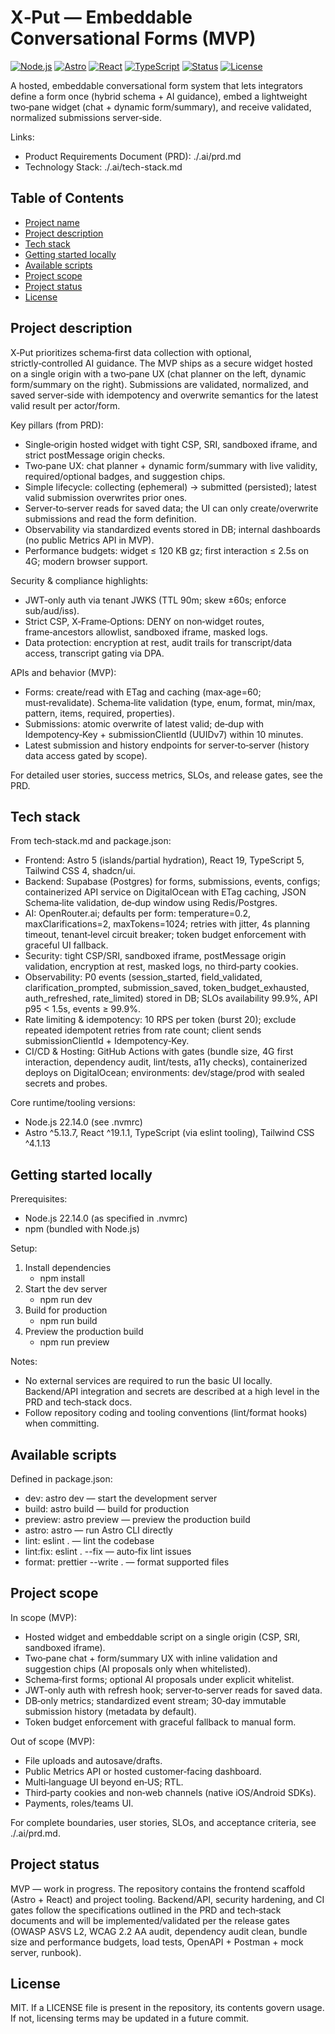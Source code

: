# X‑Put — Embeddable Conversational Forms (MVP)

[![Node.js](https://img.shields.io/badge/node-22.14.0-339933?logo=node.js&logoColor=white)](./.nvmrc)
[![Astro](https://img.shields.io/badge/Astro-5.x-ff5d01?logo=astro&logoColor=white)](https://astro.build)
[![React](https://img.shields.io/badge/React-19-61dafb?logo=react&logoColor=black)](https://react.dev)
[![TypeScript](https://img.shields.io/badge/TypeScript-5-blue?logo=typescript&logoColor=white)](https://www.typescriptlang.org)
[![Status](https://img.shields.io/badge/status-MVP%20%7C%20WIP-orange)](#project-status)
[![License](https://img.shields.io/badge/license-MIT-blue)](#license)

A hosted, embeddable conversational form system that lets integrators define a form once (hybrid schema + AI guidance), embed a lightweight two‑pane widget (chat + dynamic form/summary), and receive validated, normalized submissions server‑side.

Links:
- Product Requirements Document (PRD): ./.ai/prd.md
- Technology Stack: ./.ai/tech-stack.md

## Table of Contents
- [Project name](#xput--embeddable-conversational-forms-mvp)
- [Project description](#project-description)
- [Tech stack](#tech-stack)
- [Getting started locally](#getting-started-locally)
- [Available scripts](#available-scripts)
- [Project scope](#project-scope)
- [Project status](#project-status)
- [License](#license)

## Project description
X‑Put prioritizes schema‑first data collection with optional, strictly‑controlled AI guidance. The MVP ships as a secure widget hosted on a single origin with a two‑pane UX (chat planner on the left, dynamic form/summary on the right). Submissions are validated, normalized, and saved server‑side with idempotency and overwrite semantics for the latest valid result per actor/form.

Key pillars (from PRD):
- Single‑origin hosted widget with tight CSP, SRI, sandboxed iframe, and strict postMessage origin checks.
- Two‑pane UX: chat planner + dynamic form/summary with live validity, required/optional badges, and suggestion chips.
- Simple lifecycle: collecting (ephemeral) → submitted (persisted); latest valid submission overwrites prior ones.
- Server‑to‑server reads for saved data; the UI can only create/overwrite submissions and read the form definition.
- Observability via standardized events stored in DB; internal dashboards (no public Metrics API in MVP).
- Performance budgets: widget ≤ 120 KB gz; first interaction ≤ 2.5s on 4G; modern browser support.

Security & compliance highlights:
- JWT‑only auth via tenant JWKS (TTL 90m; skew ±60s; enforce sub/aud/iss).
- Strict CSP, X‑Frame‑Options: DENY on non‑widget routes, frame‑ancestors allowlist, sandboxed iframe, masked logs.
- Data protection: encryption at rest, audit trails for transcript/data access, transcript gating via DPA.

APIs and behavior (MVP):
- Forms: create/read with ETag and caching (max‑age=60; must‑revalidate). Schema‑lite validation (type, enum, format, min/max, pattern, items, required, properties).
- Submissions: atomic overwrite of latest valid; de‑dup with Idempotency‑Key + submissionClientId (UUIDv7) within 10 minutes.
- Latest submission and history endpoints for server‑to‑server (history data access gated by scope).

For detailed user stories, success metrics, SLOs, and release gates, see the PRD.

## Tech stack
From tech‑stack.md and package.json:
- Frontend: Astro 5 (islands/partial hydration), React 19, TypeScript 5, Tailwind CSS 4, shadcn/ui.
- Backend: Supabase (Postgres) for forms, submissions, events, configs; containerized API service on DigitalOcean with ETag caching, JSON Schema‑lite validation, de‑dup window using Redis/Postgres.
- AI: OpenRouter.ai; defaults per form: temperature=0.2, maxClarifications=2, maxTokens=1024; retries with jitter, 4s planning timeout, tenant‑level circuit breaker; token budget enforcement with graceful UI fallback.
- Security: tight CSP/SRI, sandboxed iframe, postMessage origin validation, encryption at rest, masked logs, no third‑party cookies.
- Observability: P0 events (session_started, field_validated, clarification_prompted, submission_saved, token_budget_exhausted, auth_refreshed, rate_limited) stored in DB; SLOs availability 99.9%, API p95 < 1.5s, events ≥ 99.9%.
- Rate limiting & idempotency: 10 RPS per token (burst 20); exclude repeated idempotent retries from rate count; client sends submissionClientId + Idempotency‑Key.
- CI/CD & Hosting: GitHub Actions with gates (bundle size, 4G first interaction, dependency audit, lint/tests, a11y checks), containerized deploys on DigitalOcean; environments: dev/stage/prod with sealed secrets and probes.

Core runtime/tooling versions:
- Node.js 22.14.0 (see .nvmrc)
- Astro ^5.13.7, React ^19.1.1, TypeScript (via eslint tooling), Tailwind CSS ^4.1.13

## Getting started locally
Prerequisites:
- Node.js 22.14.0 (as specified in .nvmrc)
- npm (bundled with Node.js)

Setup:
1. Install dependencies
   - npm install
2. Start the dev server
   - npm run dev
3. Build for production
   - npm run build
4. Preview the production build
   - npm run preview

Notes:
- No external services are required to run the basic UI locally. Backend/API integration and secrets are described at a high level in the PRD and tech‑stack docs.
- Follow repository coding and tooling conventions (lint/format hooks) when committing.

## Available scripts
Defined in package.json:
- dev: astro dev — start the development server
- build: astro build — build for production
- preview: astro preview — preview the production build
- astro: astro — run Astro CLI directly
- lint: eslint . — lint the codebase
- lint:fix: eslint . --fix — auto‑fix lint issues
- format: prettier --write . — format supported files

## Project scope
In scope (MVP):
- Hosted widget and embeddable script on a single origin (CSP, SRI, sandboxed iframe).
- Two‑pane chat + form/summary UX with inline validation and suggestion chips (AI proposals only when whitelisted).
- Schema‑first forms; optional AI proposals under explicit whitelist.
- JWT‑only auth with refresh hook; server‑to‑server reads for saved data.
- DB‑only metrics; standardized event stream; 30‑day immutable submission history (metadata by default).
- Token budget enforcement with graceful fallback to manual form.

Out of scope (MVP):
- File uploads and autosave/drafts.
- Public Metrics API or hosted customer‑facing dashboard.
- Multi‑language UI beyond en‑US; RTL.
- Third‑party cookies and non‑web channels (native iOS/Android SDKs).
- Payments, roles/teams UI.

For complete boundaries, user stories, SLOs, and acceptance criteria, see ./.ai/prd.md.

## Project status
MVP — work in progress. The repository contains the frontend scaffold (Astro + React) and project tooling. Backend/API, security hardening, and CI gates follow the specifications outlined in the PRD and tech‑stack documents and will be implemented/validated per the release gates (OWASP ASVS L2, WCAG 2.2 AA audit, dependency audit clean, bundle size and performance budgets, load tests, OpenAPI + Postman + mock server, runbook).

## License
MIT. If a LICENSE file is present in the repository, its contents govern usage. If not, licensing terms may be updated in a future commit.
